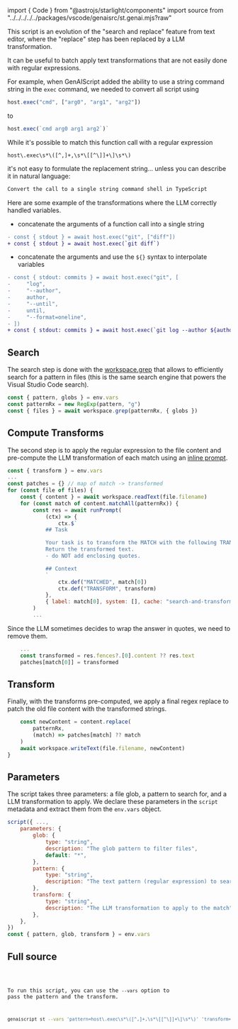 
import { Code } from "@astrojs/starlight/components"
import source from "../../../../../packages/vscode/genaisrc/st.genai.mjs?raw"

This script is an evolution of the "search and replace" feature from text editor,
where the "replace" step has been replaced by a LLM transformation.

It can be useful to batch apply text transformations that are not easily done with
regular expressions.

For example, when GenAIScript added the ability to use a string command string in
the `exec` command, we needed to convert all script using

```js
host.exec("cmd", ["arg0", "arg1", "arg2"])
```

to

```js
host.exec(`cmd arg0 arg1 arg2`)`
```

While it's possible to match this function call with a regular expression

```regex
host\.exec\s*\([^,]+,\s*\[[^\]]+\]\s*\)
```

it's not easy to formulate the replacement string... unless you can describe it in natural language:

```txt
Convert the call to a single string command shell in TypeScript
```

Here are some example of the transformations where the LLM correctly handled variables.

-   concatenate the arguments of a function call into a single string

```diff wrap
- const { stdout } = await host.exec("git", ["diff"])
+ const { stdout } = await host.exec(`git diff`)
```

-   concatenate the arguments and use the `${}` syntax to interpolate variables

```diff wrap
- const { stdout: commits } = await host.exec("git", [
-     "log",
-     "--author",
-     author,
-     "--until",
-     until,
-     "--format=oneline",
- ])
+ const { stdout: commits } = await host.exec(`git log --author ${author} --until ${until} --format=oneline`)
```

## Search

The search step is done with the [workspace.grep](/genaiscript/reference/scripts/files)
that allows to efficiently search for a pattern in files (this is the same search engine
that powers the Visual Studio Code search).

```js "workspace.grep"
const { pattern, globs } = env.vars
const patternRx = new RegExp(pattern, "g")
const { files } = await workspace.grep(patternRx, { globs })
```

## Compute Transforms

The second step is to apply the regular expression to the file content
and pre-compute the LLM transformation of each match using an [inline prompt](/genaiscript/reference/scripts/inline-prompts).

```js
const { transform } = env.vars
...
const patches = {} // map of match -> transformed
for (const file of files) {
    const { content } = await workspace.readText(file.filename)
    for (const match of content.matchAll(patternRx)) {
        const res = await runPrompt(
            (ctx) => {
                ctx.$`
            ## Task

            Your task is to transform the MATCH with the following TRANSFORM.
            Return the transformed text.
            - do NOT add enclosing quotes.

            ## Context
            `
                ctx.def("MATCHED", match[0])
                ctx.def("TRANSFORM", transform)
            },
            { label: match[0], system: [], cache: "search-and-transform" }
        )
        ...
```

Since the LLM sometimes decides to wrap the answer in quotes, we need to remove them.

```js
    ...
    const transformed = res.fences?.[0].content ?? res.text
    patches[match[0]] = transformed
```

## Transform

Finally, with the transforms pre-computed, we apply a final regex replace to
patch the old file content with the transformed strings.

```js
    const newContent = content.replace(
        patternRx,
        (match) => patches[match] ?? match
    )
    await workspace.writeText(file.filename, newContent)
}
```

## Parameters

The script takes three parameters: a file glob, a pattern to search for, and a LLM transformation to apply.
We declare these parameters in the `script` metadata and extract them from the `env.vars` object.

```js
script({ ...,
    parameters: {
        glob: {
            type: "string",
            description: "The glob pattern to filter files",
            default: "*",
        },
        pattern: {
            type: "string",
            description: "The text pattern (regular expression) to search for",
        },
        transform: {
            type: "string",
            description: "The LLM transformation to apply to the match",
        },
    },
})
const { pattern, glob, transform } = env.vars
```

## Full source

<Code code={source} wrap={true} lang="ts" title="st.genai.mts" />

To run this script, you can use the `--vars` option to pass the pattern and the transform.

```sh wrap
genaiscript st --vars 'pattern=host\.exec\s*\([^,]+,\s*\[[^\]]+\]\s*\)' 'transform=Convert the call to a single string command shell in TypeScript'
```
